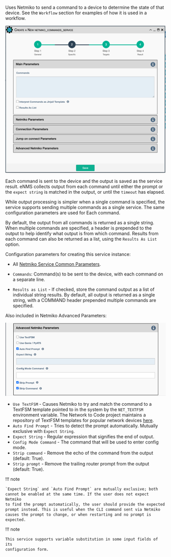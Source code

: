 Uses Netmiko to send a command to a device to
determine the state of that device. See the `Workflow` section for
examples of how it is used in a workflow.

![Netmiko Validation Service](../../_static/automation/service_types/netmiko_commands.png)

Each command is sent to the device and the output is saved as the
service result.  eNMS collects output from each command until
either the prompt or the `expect string` is matched in the output, or until
the `timeout` has elapsed.

While output processing is simpler when a single command is specified,
the service supports sending multiple commands as a single service.  The
same configuration parameters are used for Each command.

By default, the output from all commands is returned as a single string.
When multiple commands are specified, a header is prepended to the output
to help identify what output is from which command.  Results from each command can also be returned as a list, using the
`Results As List` option. 

Configuration parameters for creating this service instance:

-  All [Netmiko Service Common Parameters](netmiko_common.md).

- `Commands`: Command(s) to be sent to the device, with each command on a separate line.

- `Results as List` - If checked, store the command output as a list of 
   individual string results. By default, all output is returned as a single string,
   with a COMMAND header prepended multiple commands are specified.

Also included in Netmiko Advanced Parameters: 

![Netmiko Configuration Advanced Parameters](../../_static/automation/service_types/netmiko_validation_advanced.png)

- `Use TextFSM` - Causes Netmiko to try and match the command to a TextFSM
  template pointed to in the system by the `NET_TEXTFSM` environment
  variable. The Network to Code project maintains a repository of TextFSM
  templates for popular network devices [here](https://github.com/networktocode/ntc-templates).
- `Auto Find Prompt` - Tries to detect the prompt automatically. Mutually exclusive with `Expect String`.
- `Expect String` - Regular expression that signifies the end of output.
- `Config Mode Command` - The command that will be used to enter config
  mode.
- `Strip command` - Remove the echo of the command from the output
  (default: True).
- `Strip prompt` - Remove the trailing router prompt from the output
  (default: True).

!!! note

    `Expect String` and `Auto Find Prompt` are mutually exclusive; both
    cannot be enabled at the same time. If the user does not expect Netmiko
    to find the prompt automatically, the user should provide the expected
    prompt instead. This is useful when the CLI command sent via Netmiko
    causes the prompt to change, or when restarting and no prompt is expected.
!!! note

    This service supports variable substitution in some input fields of its
    configuration form.
